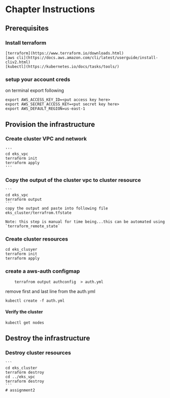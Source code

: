 # Chapter Instructions

## Prerequisites

### Install terraform
    [terraform](https://www.terraform.io/downloads.html)
    [aws cli](https://docs.aws.amazon.com/cli/latest/userguide/install-cliv2.html)
    [kubectl](https://kubernetes.io/docs/tasks/tools/)


### setup your account creds
on terminal export following
```
export AWS_ACCESS_KEY_ID=<put access key here>
export AWS_SECRET_ACCESS_KEY=<put secret key here>
export AWS_DEFAULT_REGION=us-east-1
```

## Provision the infrastructure


### Create cluster VPC and network
    '''
    cd eks_vpc
    terraform init 
    terraform apply
    '''

### Copy the output of the cluster vpc to cluster resource
    ```
    cd eks_vpc
    terraform output
    ```
    copy the output and paste into following file
    eks_cluster/terrafrom.tfstate 

    Note: this step is manual for time being...this can be automated using `terraform_remote_state`

### Create cluster resources
    cd eks_clusyer              
    terraform init 
    terraform apply

### create a aws-auth configmap
```
    terrafrom output authconfig  > auth.yml
```
remove first and last line from the auth.yml

```
kubectl create -f auth.yml
```


#### Verify the cluster

    kubectl get nodes


## Destroy the infrastructure

### Destroy cluster resources
    ```
    cd eks_cluster
    terraform destroy
    cd ../eks_vpc
    terraform destroy
    ```
    # assignment2
